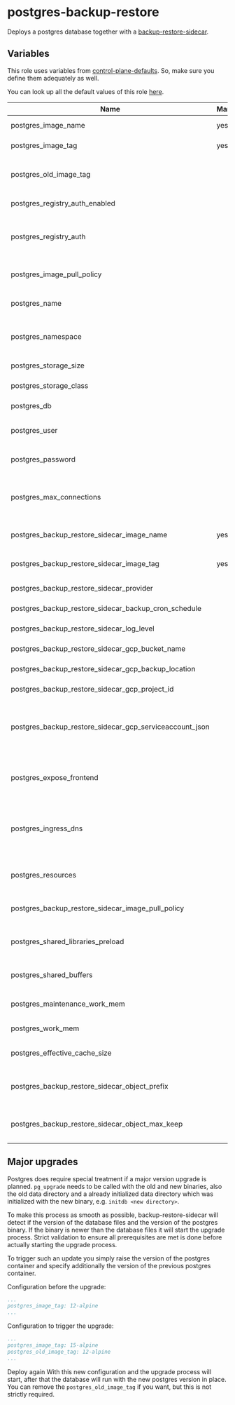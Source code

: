 # postgres-backup-restore

Deploys a postgres database together with a [backup-restore-sidecar](https://github.com/metal-stack/backup-restore-sidecar).

## Variables

This role uses variables from [control-plane-defaults](/control-plane). So, make sure you define them adequately as well.

You can look up all the default values of this role [here](defaults/main/main.yaml).

| Name                                                    | Mandatory | Description                                                              |
|---------------------------------------------------------|-----------|--------------------------------------------------------------------------|
| postgres_image_name                                     | yes       | Image version of the postgres                                            |
| postgres_image_tag                                      | yes       | Image tag of the postgres                                                |
| postgres_old_image_tag                                  |           | Image tag of the postgres database before the upgrade                    |
| postgres_registry_auth_enabled                          |           | Enables registry authentication                                          |
| postgres_registry_auth                                  |           | The dockerconfigjson content used for registry authentication            |
| postgres_image_pull_policy                              |           | Image pull policy (defaults to IfNotPresent)                             |
| postgres_name                                           |           | The name of the postgres instance                                        |
| postgres_namespace                                      |           | The deployment's target namespace                                        |
| postgres_storage_size                                   |           | The size of the PVC                                                      |
| postgres_storage_class                                  |           | The storage class of the PVC                                             |
| postgres_db                                             |           | The name of the database                                                 |
| postgres_user                                           |           | The user of the postgres database                                        |
| postgres_password                                       |           | The password of the postgres database                                    |
| postgres_max_connections                                |           | The amount of max. connections possible, defaults to 100                 |
| postgres_backup_restore_sidecar_image_name              | yes       | Image version of the backup-restore-sidecar                              |
| postgres_backup_restore_sidecar_image_tag               | yes       | Image tag of the backup-restore-sidecar                                  |
| postgres_backup_restore_sidecar_provider                |           | The backup provider                                                      |
| postgres_backup_restore_sidecar_backup_cron_schedule    |           | The backup cron schedule                                                 |
| postgres_backup_restore_sidecar_log_level               |           | The log level of the sidecar                                             |
| postgres_backup_restore_sidecar_gcp_bucket_name         |           | Bucket name of the GCP bucket                                            |
| postgres_backup_restore_sidecar_gcp_backup_location     |           | Location of the GCP bucket                                               |
| postgres_backup_restore_sidecar_gcp_project_id          |           | GCP project name                                                         |
| postgres_backup_restore_sidecar_gcp_serviceaccount_json |           | GCP Serviceaccount JSON string (service account requires bucket access)  |
| postgres_expose_frontend                                |           | Exposes the postgres over ingress (only use for dev environments)        |
| postgres_ingress_dns                                    |           | The virtual host to reach the postgres frontend when exposed via ingress |
| postgres_resources                                      |           | The kubernetes resources for the actual postgres container               |
| postgres_backup_restore_sidecar_image_pull_policy       |           | Image pull policy (defaults to IfNotPresent)                             |
| postgres_shared_libraries_preload                       |           | Allows setting shared libraries preload configuration                    |
| postgres_shared_buffers                                 |           | Allows setting shared buffer size                                        |
| postgres_maintenance_work_mem                           |           | Allows setting maintenance work memory                                   |
| postgres_work_mem                                       |           | Allows setting work memory                                               |
| postgres_effective_cache_size                           |           | Allows setting effective cache size                                      |
| postgres_backup_restore_sidecar_object_prefix           |           | The prefix to store the object in the cloud provider bucket              |
| postgres_backup_restore_sidecar_object_max_keep         |           | The number of objects to keep at the cloud provider bucket               |

## Major upgrades

Postgres does require special treatment if a major version upgrade is planned. `pg_upgrade` needs to be called with the old and new binaries, also the old data directory and a already initialized data directory which was initialized with the new binary, e.g. `initdb <new directory>`.

To make this process as smooth as possible, backup-restore-sidecar will detect if the version of the database files and the version of the postgres binary. If the binary is newer than the database files it will start the upgrade process. Strict validation to ensure all prerequisites are met is done before actually starting the upgrade process.

To trigger such an update you simply raise the version of the postgres container and specify additionally the version of the previous postgres container.

Configuration before the upgrade:

```yaml
...
postgres_image_tag: 12-alpine
...
```

Configuration to trigger the upgrade:

```yaml
...
postgres_image_tag: 15-alpine
postgres_old_image_tag: 12-alpine
...

```

Deploy again With this new configuration and the upgrade process will start, after that the database will run with the new postgres version in place.
You can remove the `postgres_old_image_tag` if you want, but this is not strictly required.